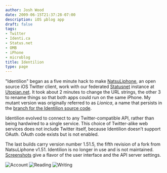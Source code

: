 ```yaml
---
author: Josh Wood
date: 2009-06-15T21:37:28-07:00
description: iOS µblog app
draft: false
tags:
- Twitter
- Identi.ca
- Status.net
- OMB
- iPhone
- microblog
title: Identilion
type: page
---
```


"Identilion" began as a five minute hack to make [NatsuLiphone][ntlniph], an open source iOS Twitter client, work with our federated [Statusnet][statusnet] instance at [Utopian.net][utopian]. It took about 2 minutes to change the URL strings, the other 3 to rename things so that both apps could run on the same iPhone. My mutant version was originally referred to as *Lionica*, a name that persists in the [branch for the Identilion source code][lionica-branch].

Identilion evolved to connect to any Twitter-compatible API, rather than being hardwired to a single service. This choice of Twitter-alike web services does not include Twitter itself, because Identilion doesn’t support OAuth. OAuth code exists but is not enabled.

The last builds carry version number 1.51.5, the fifth revision of a fork from NatsuLiphone v1.51. Identilion is no longer in use and is not maintained. [Screenshots][screens] give a flavor of the user interface and the API server settings.

<img src="/img/identilion/screens/2-account.png" title="Account" alt="Account" />
<img src="/img/identilion/screens/3-read.png" title="Reading" alt="Reading" />
<img src="/img/identilion/screens/4-write.jpg" title="Writing a Reply" alt="Writing" />


[lionica-branch]: https://github.com/joshix/identilion/tree/lionica
[ntlniph]: https://github.com/takuma104/ntlniph
[ntlniph-forkrev]: https://github.com/takuma104/ntlniph/commit/aeecaa177136d8b541d3e176a6ec05dc2965cc72
[screens]: /img/identilion/screens/
[statusnet]: http://gnu.org/software/social/
[utopian]: http://utopian.net
